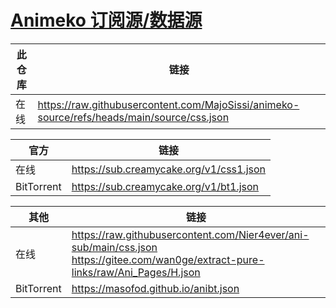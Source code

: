 # [Animeko 订阅源/数据源](https://github.com/open-ani/animeko)

|此仓库|链接|
|--|--|
|在线|https://raw.githubusercontent.com/MajoSissi/animeko-source/refs/heads/main/source/css.json|

|官方|链接|
|--|--|
|在线|https://sub.creamycake.org/v1/css1.json|
|BitTorrent|https://sub.creamycake.org/v1/bt1.json|

|其他|链接|
|--|--|
|在线|https://raw.githubusercontent.com/Nier4ever/ani-sub/main/css.json<br/>https://gitee.com/wan0ge/extract-pure-links/raw/Ani_Pages/H.json|
|BitTorrent|https://masofod.github.io/anibt.json|
